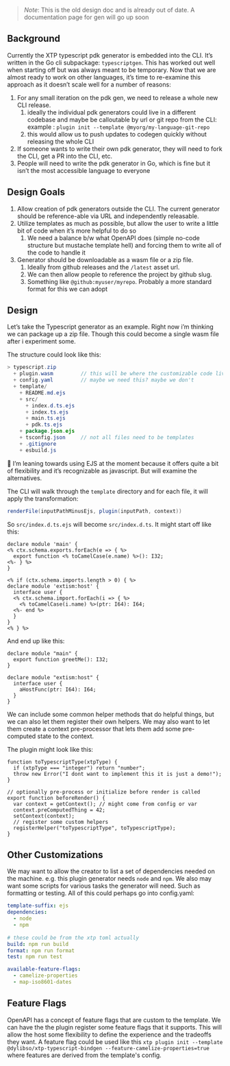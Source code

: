 > _Note_: This is the old design doc and is already out of date. A documentation
> page for gen will go up soon

## Background

Currently the XTP typescript pdk generator is embedded into the CLI. It’s
written in the Go cli subpackage: `typescriptgen`. This has worked out well when
starting off but was always meant to be temporary. Now that we are almost ready
to work on other languages, it’s time to re-examine this approach as it doesn’t
scale well for a number of reasons:

1. For any small iteration on the pdk gen, we need to release a whole new CLI
   release.
   1. ideally the individual pdk generators could live in a different codebase
      and maybe be calloutable by url or git repo from the CLI: example :
      `plugin init --template @myorg/my-language-git-repo`
   2. this would allow us to push updates to codegen quickly without releasing
      the whole CLI
2. If someone wants to write their own pdk generator, they will need to fork the
   CLI, get a PR into the CLI, etc.
3. People will need to write the pdk generator in Go, which is fine but it isn’t
   the most accessible language to everyone

## Design Goals

1. Allow creation of pdk generators outside the CLI. The current generator
   should be reference-able via URL and independently releasable.
2. Utilize templates as much as possible, but allow the user to write a little
   bit of code when it’s more helpful to do so
   1. We need a balance b/w what OpenAPI does (simple no-code structure but
      mustache template hell) and forcing them to write all of the code to
      handle it
3. Generator should be downloadable as a wasm file or a zip file.
   1. Ideally from github releases and the `/latest` asset url.
   2. We can then allow people to reference the project by github slug.
   3. Something like `@github:myuser/myrepo`. Probably a more standard format
      for this we can adopt

## Design

Let’s take the Typescript generator as an example. Right now i’m thinking we can
package up a zip file. Though this could become a single wasm file after i
experiment some.

The structure could look like this:

```java
> typescript.zip
  + plugin.wasm         // this will be where the customizable code lives
  + config.yaml         // maybe we need this? maybe we don't
  + template/
    + README.md.ejs
    + src/
      + index.d.ts.ejs  
      + index.ts.ejs
      + main.ts.ejs
      + pdk.ts.ejs
    + package.json.ejs
    + tsconfig.json     // not all files need to be templates 
    + .gitignore
    + esbuild.js
```

<aside>
📝 I’m leaning towards using EJS at the moment because it offers quite a bit of flexibility and it’s recognizable as javascript. But will examine the alternatives.

</aside>

The CLI will walk through the `template` directory and for each file, it will
apply the transformation:

```java
renderFile(inputPathMinusEjs, plugin(inputPath, context))
```

So `src/index.d.ts.ejs` will become `src/index.d.ts`. It might start off like
this:

```tsx
declare module 'main' {
<% ctx.schema.exports.forEach(e => { %>
  export function <% toCamelCase(e.name) %>(): I32;
<%- } %>
}

<% if (ctx.schema.imports.length > 0) { %>
declare module 'extism:host' {
  interface user {
  <% ctx.schema.import.forEach(i => { %>
    <% toCamelCase(i.name) %>(ptr: I64): I64;
  <%- end %>
  }
}
<% } %>
```

And end up like this:

```tsx
declare module "main" {
  export function greetMe(): I32;
}

declare module "extism:host" {
  interface user {
    aHostFunc(ptr: I64): I64;
  }
}
```

We can include some common helper methods that do helpful things, but we can
also let them register their own helpers. We may also want to let them create a
context pre-processor that lets them add some pre-computed state to the context.

The plugin might look like this:

```tsx
function toTypescriptType(xtpType) {
  if (xtpType === "integer") return "number";
  throw new Error("I dont want to implement this it is just a demo!");
}

// optionally pre-process or initialize before render is called
export function beforeRender() {
  var context = getContext(); // might come from config or var
  context.preComputedThing = 42;
  setContext(context);
  // register some custom helpers
  registerHelper("toTypescriptType", toTypescriptType);
}
```

## Other Customizations

We may want to allow the creator to list a set of dependencies needed on the
machine. e.g. this plugin generator needs `node` and `npm`. We also may want
some scripts for various tasks the generator will need. Such as formatting or
testing. All of this could perhaps go into config.yaml:

```yaml
template-suffix: ejs
dependencies:
  - node
  - npm
  
# these could be from the xtp toml actually
build: npm run build
format: npm run format
test: npm run test

available-feature-flags:
  - camelize-properties
  - map-iso8601-dates
```

## Feature Flags

OpenAPI has a concept of feature flags that are custom to the template. We can
have the the plugin register some feature flags that it supports. This will
allow the host some flexibility to define the experience and the tradeoffs they
want. A feature flag could be used like this
`xtp plugin init --template @dylibso/xtp-typescript-bindgen --feature-camelize-properties=true`
where features are derived from the template's config.
